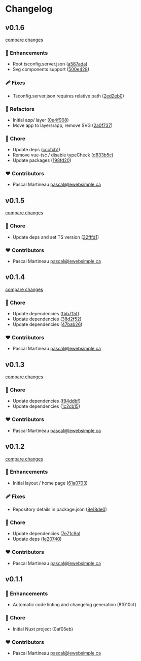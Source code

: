 # Changelog

## v0.1.6

[compare changes](https://github.com/lewebsimple/nuxt-minimal/compare/v0.1.5...v0.1.6)

### 🚀 Enhancements

- Root tsconfig.server.json ([a587ada](https://github.com/lewebsimple/nuxt-minimal/commit/a587ada))
- Svg components support ([500e428](https://github.com/lewebsimple/nuxt-minimal/commit/500e428))

### 🩹 Fixes

- Tsconfig.server.json requires relative path ([2ed2eb0](https://github.com/lewebsimple/nuxt-minimal/commit/2ed2eb0))

### 💅 Refactors

- Initial app/ layer ([0e4f908](https://github.com/lewebsimple/nuxt-minimal/commit/0e4f908))
- Move app to layers/app, remove SVG ([2a0f737](https://github.com/lewebsimple/nuxt-minimal/commit/2a0f737))

### 🏡 Chore

- Update deps ([cccfcb1](https://github.com/lewebsimple/nuxt-minimal/commit/cccfcb1))
- Remove vue-tsc / disable typeCheck ([d833b5c](https://github.com/lewebsimple/nuxt-minimal/commit/d833b5c))
- Update packages ([198fd20](https://github.com/lewebsimple/nuxt-minimal/commit/198fd20))

### ❤️ Contributors

- Pascal Martineau <pascal@lewebsimple.ca>

## v0.1.5

[compare changes](https://github.com/lewebsimple/nuxt-minimal/compare/v0.1.4...v0.1.5)

### 🏡 Chore

- Update deps and set TS version ([32fffd1](https://github.com/lewebsimple/nuxt-minimal/commit/32fffd1))

### ❤️ Contributors

- Pascal Martineau <pascal@lewebsimple.ca>

## v0.1.4

[compare changes](https://github.com/lewebsimple/nuxt-minimal/compare/v0.1.3...v0.1.4)

### 🏡 Chore

- Update dependencies ([fbb715f](https://github.com/lewebsimple/nuxt-minimal/commit/fbb715f))
- Update dependencies ([38d2f52](https://github.com/lewebsimple/nuxt-minimal/commit/38d2f52))
- Update dependencies ([47bab26](https://github.com/lewebsimple/nuxt-minimal/commit/47bab26))

### ❤️ Contributors

- Pascal Martineau <pascal@lewebsimple.ca>

## v0.1.3

[compare changes](https://github.com/lewebsimple/nuxt-minimal/compare/v0.1.2...v0.1.3)

### 🏡 Chore

- Update dependencies ([f94ddbf](https://github.com/lewebsimple/nuxt-minimal/commit/f94ddbf))
- Update dependencies ([1c2cb15](https://github.com/lewebsimple/nuxt-minimal/commit/1c2cb15))

### ❤️ Contributors

- Pascal Martineau <pascal@lewebsimple.ca>

## v0.1.2

[compare changes](https://github.com/lewebsimple/nuxt-minimal/compare/v0.1.1...v0.1.2)

### 🚀 Enhancements

- Initial layout / home page ([61a0703](https://github.com/lewebsimple/nuxt-minimal/commit/61a0703))

### 🩹 Fixes

- Repository details in package.json ([8e18de0](https://github.com/lewebsimple/nuxt-minimal/commit/8e18de0))

### 🏡 Chore

- Update dependencies ([7e71c9a](https://github.com/lewebsimple/nuxt-minimal/commit/7e71c9a))
- Update deps ([fe20740](https://github.com/lewebsimple/nuxt-minimal/commit/fe20740))

### ❤️  Contributors

- Pascal Martineau <pascal@lewebsimple.ca>

## v0.1.1


### 🚀 Enhancements

- Automatic code linting and changelog generation (8f010cf)

### 🏡 Chore

- Initial Nuxt project (0af05eb)

### ❤️  Contributors

- Pascal Martineau <pascal@lewebsimple.ca>

